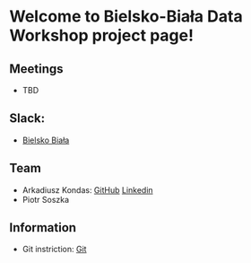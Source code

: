 # Welcome to Bielsko-Biała Data Workshop project page!

## Meetings

- TBD

## Slack:
- [Bielsko Biała](https://app.slack.com/client/TCCTN4HU3/CPC20CS2Y) 

## Team
- Arkadiusz Kondas: [GitHub](https://github.com/akondas) [Linkedin](https://www.linkedin.com/in/arkadiuszkondas/)
- Piotr Soszka

## Information
- Git instriction: [Git](https://github.com/dataworkshop/dw-cracow-project/wiki/Podstawy-git)

